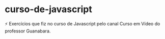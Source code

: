 # curso-de-javascript

:zap: Exercícios que fiz no curso de Javascript pelo canal Curso em Vídeo do professor Guanabara.
